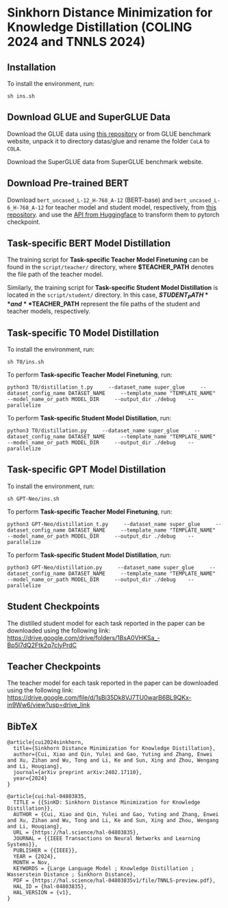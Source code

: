 # Sinkhorn Distance Minimization for Knowledge Distillation (COLING 2024 and TNNLS 2024)
## Installation
To install the environment, run:

`sh ins.sh`

## Download GLUE and SuperGLUE Data
Download the GLUE data using [this repository](https://github.com/nyu-mll/GLUE-baselines) or from GLUE benchmark website, unpack it to directory datas/glue and rename the folder `CoLA` to `COLA`.

Download the SuperGLUE data from SuperGLUE benchmark website.

## Download Pre-trained BERT
Download `bert_uncased_L-12_H-768_A-12` (BERT-base) and `bert_uncased_L-6_H-768_A-12` for teacher model and student model, respectively, from [this repository](https://github.com/google-research/bert). and use the [API from Huggingface](https://github.com/huggingface/transformers/blob/main/src/transformers/models/bert/convert_bert_original_tf_checkpoint_to_pytorch.py) to transform them to pytorch checkpoint.

## Task-specific BERT Model Distillation
The training script for **Task-specific Teacher Model Finetuning** can be found in the `script/teacher/` directory, where **$TEACHER_PATH** denotes the file path of the teacher model.

Similarly, the training script for **Task-specific Student Model Distillation** is located in the `script/student/` directory. In this case, **$STUDENT_PATH** and **$TEACHER_PATH** represent the file paths of the student and teacher models, respectively.

## Task-specific T0 Model Distillation
To install the environment, run:

`sh T0/ins.sh`

To perform **Task-specific Teacher Model Finetuning**, run:

`python3 T0/distillation_t.py     --dataset_name super_glue     --dataset_config_name DATASET_NAME     --template_name "TEMPLATE_NAME"     --model_name_or_path MODEL_DIR     --output_dir ./debug    --parallelize `

To perform **Task-specific Student Model Distillation**, run:

`python3 T0/distillation.py     --dataset_name super_glue     --dataset_config_name DATASET_NAME     --template_name "TEMPLATE_NAME"     --model_name_or_path MODEL_DIR     --output_dir ./debug    --parallelize `

## Task-specific GPT Model Distillation
To install the environment, run:

`sh GPT-Neo/ins.sh`

To perform **Task-specific Teacher Model Finetuning**, run:

`python3 GPT-Neo/distillation_t.py     --dataset_name super_glue     --dataset_config_name DATASET_NAME     --template_name "TEMPLATE_NAME"     --model_name_or_path MODEL_DIR     --output_dir ./debug    --parallelize `

To perform **Task-specific Student Model Distillation**, run:

`python3 GPT-Neo/distillation.py     --dataset_name super_glue     --dataset_config_name DATASET_NAME     --template_name "TEMPLATE_NAME"     --model_name_or_path MODEL_DIR     --output_dir ./debug    --parallelize `

## Student Checkpoints
The distilled student model for each task reported in the paper can be downloaded using the following link:
https://drive.google.com/drive/folders/1BsA0VHKSa_-Bp5I7dQ2Ftk2q7cIyPrdC

## Teacher Checkpoints
The teacher model for each task reported in the paper can be downloaded using the following link:
https://drive.google.com/file/d/1sBi35Dk8VJ7TU0warB6BL9QKx-in9Ww6/view?usp=drive_link

## BibTeX
```
@article{cui2024sinkhorn,
  title={Sinkhorn Distance Minimization for Knowledge Distillation},
  author={Cui, Xiao and Qin, Yulei and Gao, Yuting and Zhang, Enwei and Xu, Zihan and Wu, Tong and Li, Ke and Sun, Xing and Zhou, Wengang and Li, Houqiang},
  journal={arXiv preprint arXiv:2402.17110},
  year={2024}
}

@article{cui:hal-04803835,
  TITLE = {{SinKD: Sinkhorn Distance Minimization for Knowledge Distillation}},
  AUTHOR = {Cui, Xiao and Qin, Yulei and Gao, Yuting and Zhang, Enwei and Xu, Zihan and Wu, Tong and Li, Ke and Sun, Xing and Zhou, Wengang and Li, Houqiang},
  URL = {https://hal.science/hal-04803835},
  JOURNAL = {{IEEE Transactions on Neural Networks and Learning Systems}},
  PUBLISHER = {{IEEE}},
  YEAR = {2024},
  MONTH = Nov,
  KEYWORDS = {Large Language Model ; Knowledge Distillation ; Wasserstein Distance ; Sinkhorn Distance},
  PDF = {https://hal.science/hal-04803835v1/file/TNNLS-preview.pdf},
  HAL_ID = {hal-04803835},
  HAL_VERSION = {v1},
}
```

